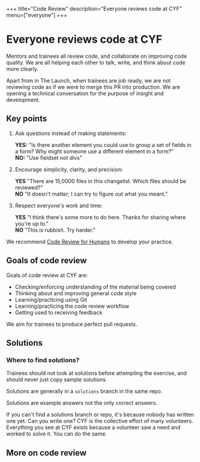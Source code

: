 +++
title="Code Review"
description="Everyone reviews code at CYF"
menu=["everyone"]
+++

# Everyone reviews code at CYF

Mentors and trainees all review code, and collaborate on improving code quality. We are all helping each other to talk, write, and think about code more clearly.

Apart from in The Launch, when trainees are job ready, we are not reviewing code as if we were to merge this PR into production. We are opening a technical conversation for the purpose of insight and development.

## Key points

1. Ask questions instead of making statements:

   **YES:** "Is there another element you could use to group a set of fields in a form? Why might someone use a different element in a form?"\
   **NO:** "Use fieldset not divs"

2. Encourage simplicity, clarity, and precision:

   **YES** "There are 15,0000 files in this changelist. Which files should be reviewed?"\
   **NO** "It doesn't matter; I can try to figure out what you meant."

3. Respect everyone's work and time:

   **YES** "I think there's some more to do here. Thanks for sharing where you're up to."\
   **NO** "This is rubbish. Try harder."

We recommend [Code Review for Humans](https://phauer.com/2018/code-review-guidelines/) to develop your practice.

## Goals of code review

Goals of code review at CYF are:
* Checking/enforcing understanding of the material being covered
* Thinking about and improving general code style
* Learning/practicing using Git
* Learning/practicing the code review workflow
* Getting used to receiving feedback

We aim for trainees to produce perfect pull requests.

## Solutions

### Where to find solutions?

Trainees should not look at solutions before attempting the exercise, and should never just copy sample solutions.

Solutions are generally in a `solutions` branch in the same repo.

Solutions are example answers not the only correct answers.

If you can't find a solutions branch or repo, it's because nobody has written one yet. Can you write one? CYF is the collective effort of many volunteers. Everything you see at CYF exists because a volunteer saw a need and worked to solve it. You can do the same.

## More on code review
